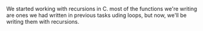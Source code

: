 We started working with recursions in C.
most of the functions we're writing are ones we had written in previous tasks uding loops, but now, we'll be writing them with recursions.
